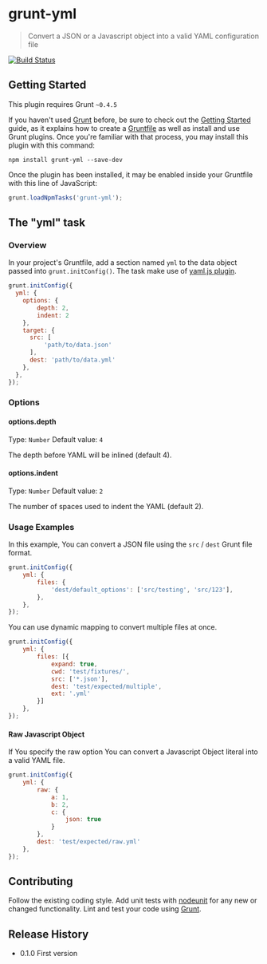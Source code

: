 # grunt-yml

> Convert a JSON or a Javascript object into a valid YAML configuration file

[![Build Status](https://travis-ci.org/gabrieledarrigo/grunt-yml.svg?branch=master)](https://travis-ci.org/gabrieledarrigo/grunt-yml)

## Getting Started
This plugin requires Grunt `~0.4.5`

If you haven't used [Grunt](http://gruntjs.com/) before, be sure to check out the [Getting Started](http://gruntjs.com/getting-started) guide, as it explains how to create a [Gruntfile](http://gruntjs.com/sample-gruntfile) as well as install and use Grunt plugins. Once you're familiar with that process, you may install this plugin with this command:

```shell
npm install grunt-yml --save-dev
```

Once the plugin has been installed, it may be enabled inside your Gruntfile with this line of JavaScript:

```js
grunt.loadNpmTasks('grunt-yml');
```

## The "yml" task

### Overview
In your project's Gruntfile, add a section named `yml` to the data object passed into `grunt.initConfig()`.
The task make use of [yaml.js plugin](https://github.com/jeremyfa/yaml.js).

```js
grunt.initConfig({
  yml: {
    options: {
        depth: 2,
        indent: 2
    },
    target: {
      src: [
          'path/to/data.json'
      ],
      dest: 'path/to/data.yml'
    },
  },
});
```

### Options

#### options.depth
Type: `Number`
Default value: `4`

The depth before YAML will be inlined (default 4).

#### options.indent
Type: `Number`
Default value: `2`

The number of spaces used to indent the YAML (default 2).

### Usage Examples
In this example, You can convert a JSON file using the `src` / `dest` Grunt file format.

```js
grunt.initConfig({
    yml: {
        files: {
            'dest/default_options': ['src/testing', 'src/123'],
        },
    },
});
```

You can use dynamic mapping to convert multiple files at once.

```js
grunt.initConfig({
    yml: {
        files: [{
            expand: true,
            cwd: 'test/fixtures/',
            src: ['*.json'],
            dest: 'test/expected/multiple',
            ext: '.yml'
        }]
    },
});
```

#### Raw Javascript Object
If You specify the raw option You can convert a Javascript Object literal into a valid YAML file.

```js
grunt.initConfig({
    yml: {
        raw: {
            a: 1,
            b: 2,
            c: {
                json: true
            }
        },
        dest: 'test/expected/raw.yml'
    },
});
```

## Contributing
Follow the existing coding style.
Add unit tests with [nodeunit](https://github.com/caolan/nodeunit) for any new or changed functionality. 
Lint and test your code using [Grunt](http://gruntjs.com/).

## Release History
- 0.1.0 First version